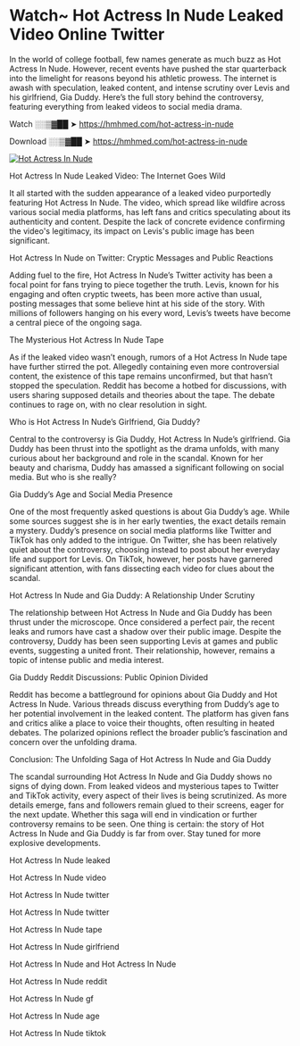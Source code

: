# Watch~ Hot Actress In Nude Leaked Video Online Twitter

In the world of college football, few names generate as much buzz as Hot Actress In Nude. However, recent events have pushed the star quarterback into the limelight for reasons beyond his athletic prowess. The internet is awash with speculation, leaked content, and intense scrutiny over Levis and his girlfriend, Gia Duddy. Here’s the full story behind the controversy, featuring everything from leaked videos to social media drama.

Watch ░░▒▓██ ➤ https://hmhmed.com/hot-actress-in-nude

Download ░░▒▓██ ➤ https://hmhmed.com/hot-actress-in-nude

[![Hot Actress In Nude](https://i.imgur.com/dJHk4Zq.gif)](https://hmhmed.com/hot-actress-in-nude)

Hot Actress In Nude Leaked Video: The Internet Goes Wild

It all started with the sudden appearance of a leaked video purportedly featuring Hot Actress In Nude. The video, which spread like wildfire across various social media platforms, has left fans and critics speculating about its authenticity and content. Despite the lack of concrete evidence confirming the video's legitimacy, its impact on Levis's public image has been significant.

Hot Actress In Nude on Twitter: Cryptic Messages and Public Reactions

Adding fuel to the fire, Hot Actress In Nude’s Twitter activity has been a focal point for fans trying to piece together the truth. Levis, known for his engaging and often cryptic tweets, has been more active than usual, posting messages that some believe hint at his side of the story. With millions of followers hanging on his every word, Levis’s tweets have become a central piece of the ongoing saga.

The Mysterious Hot Actress In Nude Tape

As if the leaked video wasn’t enough, rumors of a Hot Actress In Nude tape have further stirred the pot. Allegedly containing even more controversial content, the existence of this tape remains unconfirmed, but that hasn’t stopped the speculation. Reddit has become a hotbed for discussions, with users sharing supposed details and theories about the tape. The debate continues to rage on, with no clear resolution in sight.

Who is Hot Actress In Nude’s Girlfriend, Gia Duddy?

Central to the controversy is Gia Duddy, Hot Actress In Nude’s girlfriend. Gia Duddy has been thrust into the spotlight as the drama unfolds, with many curious about her background and role in the scandal. Known for her beauty and charisma, Duddy has amassed a significant following on social media. But who is she really?

Gia Duddy’s Age and Social Media Presence

One of the most frequently asked questions is about Gia Duddy’s age. While some sources suggest she is in her early twenties, the exact details remain a mystery. Duddy’s presence on social media platforms like Twitter and TikTok has only added to the intrigue. On Twitter, she has been relatively quiet about the controversy, choosing instead to post about her everyday life and support for Levis. On TikTok, however, her posts have garnered significant attention, with fans dissecting each video for clues about the scandal.

Hot Actress In Nude and Gia Duddy: A Relationship Under Scrutiny

The relationship between Hot Actress In Nude and Gia Duddy has been thrust under the microscope. Once considered a perfect pair, the recent leaks and rumors have cast a shadow over their public image. Despite the controversy, Duddy has been seen supporting Levis at games and public events, suggesting a united front. Their relationship, however, remains a topic of intense public and media interest.

Gia Duddy Reddit Discussions: Public Opinion Divided

Reddit has become a battleground for opinions about Gia Duddy and Hot Actress In Nude. Various threads discuss everything from Duddy’s age to her potential involvement in the leaked content. The platform has given fans and critics alike a place to voice their thoughts, often resulting in heated debates. The polarized opinions reflect the broader public’s fascination and concern over the unfolding drama.

Conclusion: The Unfolding Saga of Hot Actress In Nude and Gia Duddy

The scandal surrounding Hot Actress In Nude and Gia Duddy shows no signs of dying down. From leaked videos and mysterious tapes to Twitter and TikTok activity, every aspect of their lives is being scrutinized. As more details emerge, fans and followers remain glued to their screens, eager for the next update. Whether this saga will end in vindication or further controversy remains to be seen. One thing is certain: the story of Hot Actress In Nude and Gia Duddy is far from over. Stay tuned for more explosive developments.

Hot Actress In Nude leaked

Hot Actress In Nude video

Hot Actress In Nude twitter

Hot Actress In Nude twitter

Hot Actress In Nude tape

Hot Actress In Nude girlfriend

Hot Actress In Nude and Hot Actress In Nude

Hot Actress In Nude reddit

Hot Actress In Nude gf

Hot Actress In Nude age

Hot Actress In Nude tiktok